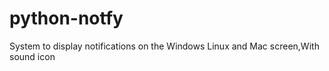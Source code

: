 # python-notfy
System to display notifications on the Windows Linux and Mac screen,With sound icon


